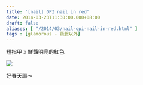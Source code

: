 ```yaml
---
title: '[nail] OPI nail in red'
date: 2014-03-23T11:30:00.000+08:00
draft: false
aliases: [ "/2014/03/nail-opi-nail-in-red.html" ]
tags : [glamorous - 蛋臉以外]
---
```


短指甲 x 鮮豔明亮的紅色  

![](/images/opired.jpg)

好春天耶～
